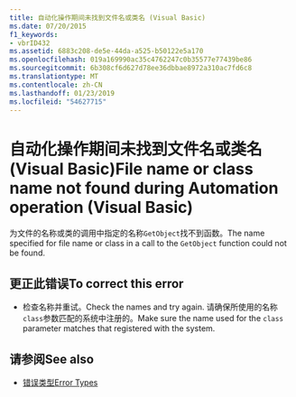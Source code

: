 ```yaml
---
title: 自动化操作期间未找到文件名或类名 (Visual Basic)
ms.date: 07/20/2015
f1_keywords:
- vbrID432
ms.assetid: 6883c208-de5e-44da-a525-b50122e5a170
ms.openlocfilehash: 019a169990ac35c4762247c0b35577e77439be86
ms.sourcegitcommit: 6b308cf6d627d78ee36dbbae8972a310ac7fd6c8
ms.translationtype: MT
ms.contentlocale: zh-CN
ms.lasthandoff: 01/23/2019
ms.locfileid: "54627715"
---
```

# <a name="file-name-or-class-name-not-found-during-automation-operation-visual-basic"></a><span data-ttu-id="09a9f-102">自动化操作期间未找到文件名或类名 (Visual Basic)</span><span class="sxs-lookup"><span data-stu-id="09a9f-102">File name or class name not found during Automation operation (Visual Basic)</span></span>
<span data-ttu-id="09a9f-103">为文件的名称或类的调用中指定的名称`GetObject`找不到函数。</span><span class="sxs-lookup"><span data-stu-id="09a9f-103">The name specified for file name or class in a call to the `GetObject` function could not be found.</span></span>  
  
## <a name="to-correct-this-error"></a><span data-ttu-id="09a9f-104">更正此错误</span><span class="sxs-lookup"><span data-stu-id="09a9f-104">To correct this error</span></span>  
  
-   <span data-ttu-id="09a9f-105">检查名称并重试。</span><span class="sxs-lookup"><span data-stu-id="09a9f-105">Check the names and try again.</span></span> <span data-ttu-id="09a9f-106">请确保所使用的名称`class`参数匹配的系统中注册的。</span><span class="sxs-lookup"><span data-stu-id="09a9f-106">Make sure the name used for the `class` parameter matches that registered with the system.</span></span>  
  
## <a name="see-also"></a><span data-ttu-id="09a9f-107">请参阅</span><span class="sxs-lookup"><span data-stu-id="09a9f-107">See also</span></span>
- [<span data-ttu-id="09a9f-108">错误类型</span><span class="sxs-lookup"><span data-stu-id="09a9f-108">Error Types</span></span>](../../../visual-basic/programming-guide/language-features/error-types.md)

